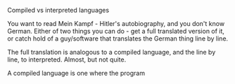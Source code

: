 Compiled vs interpreted languages

You want to read Mein Kampf - Hitler's autobiography, and you don't know German. Either of two things you can do - get a full translated version of it, or catch hold of a guy/software that translates the German thing line by line.

The full translation is analogous to a compiled language, and the line by line, to interpreted. 
Almost, but not quite.

A compiled language is one where the program 
